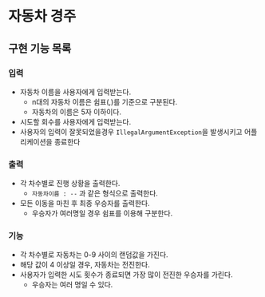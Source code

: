 # 자동차 경주

## 구현 기능 목록

### 입력
* 자동차 이름을 사용자에게 입력받는다.
  * n대의 자동차 이름은 쉼표(,)를 기준으로 구분된다.
  * 자동차의 이름은 5자 이하이다.
* 시도할 회수를 사용자에게 입력받는다.
* 사용자의 입력이 잘못되었을경우 `IllegalArgumentException`을 발생시키고 어플리케이션을 종료한다

### 출력
* 각 차수별로 진행 상황을 출력한다.
  * `자동차이름 : --` 과 같은 형식으로 출력한다.
* 모든 이동을 마친 후 최종 우승자를 출력한다.
  * 우승자가 여러명일 경우 쉼표를 이용해 구분한다.

 ### 기능 
 * 각 차수별로 자동차는 0-9 사이의 랜덤값을 가진다.
  * 해당 값이 4 이상일 경우, 자동차는 전진한다.
* 사용자가 입력한 시도 횟수가 종료되면 가장 많이 전진한 우승자를 가린다.
  * 우승자는 여러 명일 수 있다.
